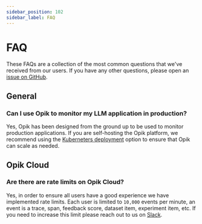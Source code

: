 ```yaml
---
sidebar_position: 102
sidebar_label: FAQ
---
```


# FAQ

These FAQs are a collection of the most common questions that we've received from our users. If you have any other questions, please open an [issue on GitHub](https://github.com/comet-opik/opik/issues).

## General

### Can I use Opik to monitor my LLM application in production?

Yes, Opik has been designed from the ground up to be used to monitor production applications. If you are self-hosting the
Opik platform, we recommend using the [Kuberneters deployment](/self-host/overview.md) option to ensure that Opik can scale as needed.

## Opik Cloud

### Are there are rate limits on Opik Cloud?

Yes, in order to ensure all users have a good experience we have implemented rate limits. Each user is limited to `10,000` events per minute, an event is a trace, span, feedback score, dataset item, experiment item, etc. If you need to increase this limit please reach out to us on [Slack](https://chat.comet.com).
